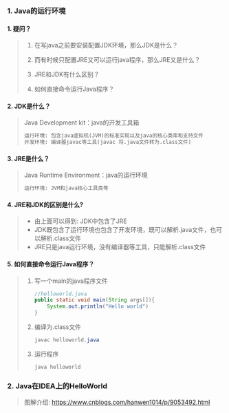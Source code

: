 ### 1. Java的运行环境

#### 1. 疑问？

> 1. 在写java之前要安装配置JDK环境，那么JDK是什么？
>
> 2. 而有时候只配置JRE又可以运行java程序，那么JRE又是什么？
> 3. JRE和JDK有什么区别？
> 4. 如何直接命令运行Java程序？

#### 2. JDK是什么？

> Java Development kit：java的开发工具箱
>
> ```mathematica
> 运行环境: 包含java虚拟机(JVM)的标准实现以及java的核心类库和支持文件
> 开发环境: 编译器javac等工具(javac 将.java文件转为.class文件)
> ```

#### 3. JRE是什么？

> Java Runtime Environment：java的运行环境
>
> ```mathematica
> 运行环境: JVM和java核心工具类等
> ```

#### 4. JRE和JDK的区别是什么?

> - 由上面可以得到: JDK中包含了JRE
> - JDK既包含了运行环境也包含了开发环境，既可以解析.java文件，也可以解析.class文件
> - JRE只是java运行环境，没有编译器等工具，只能解析.class文件

#### 5. 如何直接命令运行Java程序？

> 1. 写一个main的java程序文件
>
>    ```java
>    //helloworld.java
>    public static void main(String args[]){
>        System.out.println("Hello world")
>    }
>    ```
>
> 2. 编译为.class文件
>
>    ```powershell
>    javac helloworld.java
>    ```
>
> 3. 运行程序
>
>    ```powershell
>    java helloworld
>    ```

### 2. Java在IDEA上的HelloWorld

> 图解介绍: https://www.cnblogs.com/hanwen1014/p/9053492.html